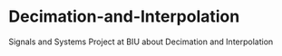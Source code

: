 # Decimation-and-Interpolation
Signals and Systems Project at BIU about Decimation and Interpolation
